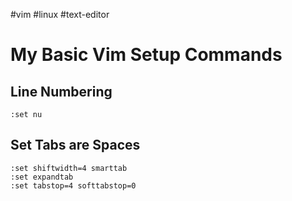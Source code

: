 #vim #linux #text-editor
# My Basic Vim Setup Commands
## Line Numbering
`:set nu`
## Set Tabs are Spaces
```
:set shiftwidth=4 smarttab
:set expandtab
:set tabstop=4 softtabstop=0
```